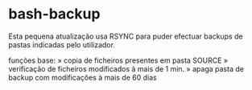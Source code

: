 bash-backup
===========

Esta pequena atualização usa RSYNC para puder efectuar backups de pastas indicadas pelo utilizador.

funções base:
» copia de ficheiros presentes em pasta SOURCE
» verificação de ficheiros modificados à mais de 1 min.
» apaga pasta de backup com modificações à mais de 60 dias
